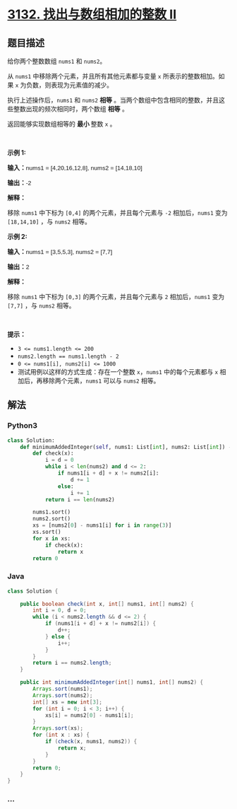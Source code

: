 # [3132. 找出与数组相加的整数 II](https://leetcode.cn/problems/find-the-integer-added-to-array-ii)



## 题目描述

<!-- 这里写题目描述 -->

<p>给你两个整数数组 <code>nums1</code> 和 <code>nums2</code>。</p>

<p>从 <code>nums1</code> 中移除两个元素，并且所有其他元素都与变量 <code>x</code> 所表示的整数相加。如果 <code>x</code> 为负数，则表现为元素值的减少。</p>

<p>执行上述操作后，<code>nums1</code> 和 <code>nums2</code> <strong>相等</strong> 。当两个数组中包含相同的整数，并且这些整数出现的频次相同时，两个数组 <strong>相等</strong> 。</p>

<p>返回能够实现数组相等的 <strong>最小 </strong>整数<em> </em><code>x</code><em> </em>。</p>

<p>&nbsp;</p>

<p><strong class="example">示例 1:</strong></p>

<div class="example-block">
<p><strong>输入：</strong><span class="example-io" style="
    font-family: Menlo,sans-serif;
    font-size: 0.85rem;
">nums1 = [4,20,16,12,8], nums2 = [14,18,10]</span></p>

<p><strong>输出：</strong><span class="example-io" style="
    font-family: Menlo,sans-serif;
    font-size: 0.85rem;
">-2</span></p>

<p><strong>解释：</strong></p>

<p>移除 <code>nums1</code> 中下标为 <code>[0,4]</code> 的两个元素，并且每个元素与 <code>-2</code> 相加后，<code>nums1</code> 变为 <code>[18,14,10]</code> ，与 <code>nums2</code> 相等。</p>
</div>

<p><strong class="example">示例 2:</strong></p>

<div class="example-block">
<p><strong>输入：</strong><span class="example-io" style="
    font-family: Menlo,sans-serif;
    font-size: 0.85rem;
">nums1 = [3,5,5,3], nums2 = [7,7]</span></p>

<p><strong>输出：</strong><span class="example-io" style="
    font-family: Menlo,sans-serif;
    font-size: 0.85rem;
">2</span></p>

<p><strong>解释：</strong></p>

<p>移除 <code>nums1</code> 中下标为 <code>[0,3]</code> 的两个元素，并且每个元素与 <code>2</code> 相加后，<code>nums1</code> 变为 <code>[7,7]</code> ，与 <code>nums2</code> 相等。</p>
</div>

<p>&nbsp;</p>

<p><strong>提示：</strong></p>

<ul>
	<li><code>3 &lt;= nums1.length &lt;= 200</code></li>
	<li><code>nums2.length == nums1.length - 2</code></li>
	<li><code>0 &lt;= nums1[i], nums2[i] &lt;= 1000</code></li>
	<li>测试用例以这样的方式生成：存在一个整数 <code>x</code>，<code>nums1</code> 中的每个元素都与 <code>x</code> 相加后，再移除两个元素，<code>nums1</code> 可以与 <code>nums2</code> 相等。</li>
</ul>


## 解法

<!-- 这里可写通用的实现逻辑 -->

<!-- tabs:start -->

### **Python3**

<!-- 这里可写当前语言的特殊实现逻辑 -->

```python
class Solution:
    def minimumAddedInteger(self, nums1: List[int], nums2: List[int]) -> int:
        def check(x):
            i = d = 0
            while i < len(nums2) and d <= 2:
                if nums1[i + d] + x != nums2[i]:
                    d += 1
                else:
                    i += 1
            return i == len(nums2)

        nums1.sort()
        nums2.sort()
        xs = [nums2[0] - nums1[i] for i in range(3)]
        xs.sort()
        for x in xs:
            if check(x):
                return x
        return 0
```

### **Java**

<!-- 这里可写当前语言的特殊实现逻辑 -->

```java
class Solution {

    public boolean check(int x, int[] nums1, int[] nums2) {
        int i = 0, d = 0;
        while (i < nums2.length && d <= 2) {
            if (nums1[i + d] + x != nums2[i]) {
                d++;
            } else {
                i++;
            }
        }
        return i == nums2.length;
    }

    public int minimumAddedInteger(int[] nums1, int[] nums2) {
        Arrays.sort(nums1);
        Arrays.sort(nums2);
        int[] xs = new int[3];
        for (int i = 0; i < 3; i++) {
            xs[i] = nums2[0] - nums1[i];
        }
        Arrays.sort(xs);
        for (int x : xs) {
            if (check(x, nums1, nums2)) {
                return x;
            }
        }
        return 0;
    }
}
```

### **...**

```

```

<!-- tabs:end -->
